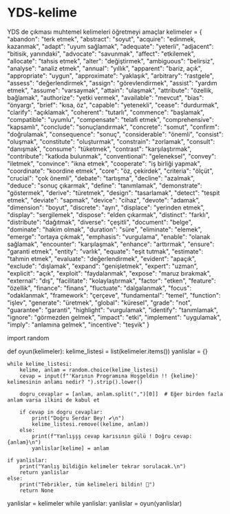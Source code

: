 # YDS-kelime
YDS de çıkması muhtemel kelimeleri öğretmeyi amaçlar
kelimeler = {
    "abandon": "terk etmek",
    "abstract": "soyut",
    "acquire": "edinmek, kazanmak",
    "adapt": "uyum sağlamak",
    "adequate": "yeterli",
    "adjacent": "bitisik, yanındaki",
    "advocate": "savunmak",
    "affect": "etkilemek",
    "allocate": "tahsis etmek",
    "alter": "değiştirmek",
    "ambiguous": "belirsiz",
    "analyse": "analiz etmek",
    "annual": "yıllık",
    "apparent": "bariz, açık",
    "appropriate": "uygun",
    "approximate": "yaklaşık",
    "arbitrary": "rastgele",
    "assess": "değerlendirmek",
    "assign": "görevlendirmek",
    "assist": "yardım etmek",
    "assume": "varsaymak",
    "attain": "ulaşmak",
    "attribute": "özellik, bağlamak",
    "authorize": "yetki vermek",
    "available": "mevcut",
    "bias": "önyargı",
    "brief": "kısa, öz",
    "capable": "yetenekli",
    "cease": "durdurmak",
    "clarify": "açıklamak",
    "coherent": "tutarlı",
    "commence": "başlamak",
    "compatible": "uyumlu",
    "compensate": "telafi etmek",
    "comprehensive": "kapsamlı",
    "conclude": "sonuçlandırmak",
    "concrete": "somut",
    "confirm": "doğrulamak",
    "consequence": "sonuç",
    "considerable": "önemli",
    "consist": "oluşmak",
    "constitute": "oluşturmak",
    "constrain": "zorlamak",
    "consult": "danışmak",
    "consume": "tüketmek",
    "contrast": "karşılaştırmak",
    "contribute": "katkıda bulunmak",
    "conventional": "geleneksel",
    "convey": "iletmek",
    "convince": "ikna etmek",
    "cooperate": "iş birliği yapmak",
    "coordinate": "koordine etmek",
    "core": "öz, çekirdek",
    "criteria": "ölçüt",
    "crucial": "çok önemli",
    "debate": "tartışma",
    "decline": "azalmak",
    "deduce": "sonuç çıkarmak",
    "define": "tanımlamak",
    "demonstrate": "göstermek",
    "derive": "türetmek",
    "design": "tasarlamak",
    "detect": "tespit etmek",
    "deviate": "sapmak",
    "device": "cihaz",
    "devote": "adamak",
    "dimension": "boyut",
    "discrete": "ayrı",
    "displace": "yerinden etmek",
    "display": "sergilemek",
    "dispose": "elden çıkarmak",
    "distinct": "farklı",
    "distribute": "dağıtmak",
    "diverse": "çeşitli",
    "document": "belge",
    "dominate": "hakim olmak",
    "duration": "süre",
    "eliminate": "elemek",
    "emerge": "ortaya çıkmak",
    "emphasis": "vurgulama",
    "enable": "olanak sağlamak",
    "encounter": "karşılaşmak",
    "enhance": "arttırmak",
    "ensure": "garanti etmek",
    "entity": "varlık",
    "equate": "eşit tutmak",
    "estimate": "tahmin etmek",
    "evaluate": "değerlendirmek",
    "evident": "apaçık",
    "exclude": "dışlamak",
    "expand": "genişletmek",
    "expert": "uzman",
    "explicit": "açık",
    "exploit": "faydalanmak",
    "expose": "maruz bırakmak",
    "external": "dış",
    "facilitate": "kolaylaştırmak",
    "factor": "etken",
    "feature": "özellik",
    "finance": "finans",
    "fluctuate": "dalgalanmak",
    "focus": "odaklanmak",
    "framework": "çerçeve",
    "fundamental": "temel",
    "function": "işlev",
    "generate": "üretmek",
    "global": "küresel",
    "grade": "not",
    "guarantee": "garanti",
    "highlight": "vurgulamak",
    "identify": "tanımlamak",
    "ignore": "görmezden gelmek",
    "impact": "etki",
    "implement": "uygulamak",
    "imply": "anlamına gelmek",
    "incentive": "teşvik"
}

import random

def oyun(kelimeler):
    kelime_listesi = list(kelimeler.items())
    yanlislar = {}

    while kelime_listesi:
        kelime, anlam = random.choice(kelime_listesi)
        cevap = input(f"'Karının Programına Hoşgeldin !! {kelime}' kelimesinin anlamı nedir? ").strip().lower()

        dogru_cevaplar = [anlam, anlam.split(",")[0]]  # Eğer birden fazla anlam varsa ilkini de kabul et

        if cevap in dogru_cevaplar:
            print("Doğru Serdar Bey! ✔\n")
            kelime_listesi.remove((kelime, anlam))
        else:
            print(f"Yanlışşş cevap karısının gülü ! Doğru cevap: {anlam}\n")
            yanlislar[kelime] = anlam

    if yanlislar:
        print("Yanlış bildiğin kelimeler tekrar sorulacak.\n")
        return yanlislar
    else:
        print("Tebrikler, tüm kelimeleri bildin! 🎉")
        return None

yanlislar = kelimeler
while yanlislar:
    yanlislar = oyun(yanlislar)
